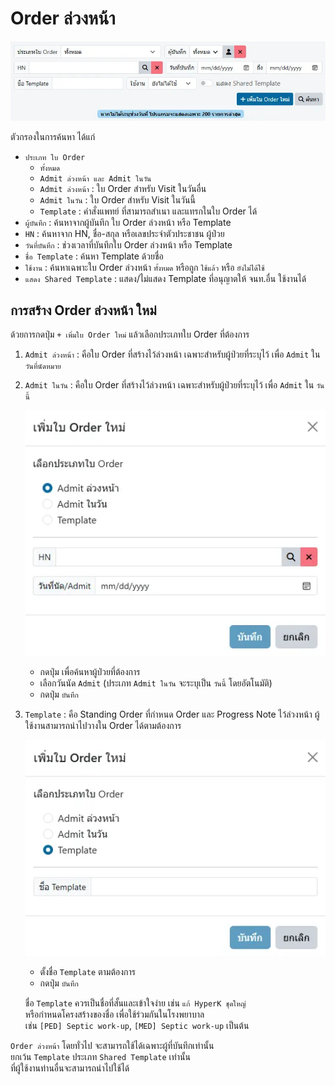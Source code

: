 # Order ล่วงหน้า

![Pre Order List](images/pre-order-list.webp)

ตัวกรองในการค้นหา ได้แก่
* `ประเภท ใบ Order`
    - `ทั้งหมด`
    - `Admit ล่วงหน้า และ Admit ในวัน`
    - `Admit ล่วงหน้า` : ใบ Order สำหรับ Visit ในวันอื่น
    - `Admit ในวัน` : ใบ Order สำหรับ Visit ในวันนี้
    - `Template` : คำสั่งแพทย์ ที่สามารถสำเนา และแทรกในใบ Order ได้
* `ผู้บันทึก` : ค้นหาจากผู้บันทึก ใบ Order ล่วงหน้า หรือ Template
* `HN` : ค้นหาจาก HN, ชื่อ-สกุล หรือเลขประจำตัวประชาชน ผู้ป่วย
* `วันที่บันทึก` : ช่วงเวลาที่บันทึกใบ Order ล่วงหน้า หรือ Template
* `ชื่อ Template` : ค้นหา Template ด้วยชื่อ
* `ใช้งาน` : ค้นหาเฉพาะใบ Order ล่วงหน้า `ทั้งหมด` หรือถูก `ใช้แล้ว` หรือ `ยังไม่ได้ใช้`
* `แสดง Shared Template` : แสดง/ไม่แสดง Template ที่อนุญาตให้ จนท.อื่น ใช้งานได้

## การสร้าง Order ล่วงหน้า ใหม่
ด้วยการกดปุ่ม `+ เพิ่มใบ Order ใหม่` แล้วเลือกประเภทใบ Order ที่ต้องการ

1. `Admit ล่วงหน้า` : คือใบ Order ที่สร้างไว้ล่วงหน้า เฉพาะสำหรับผู้ป่วยที่ระบุไว้ เพื่อ `Admit` ใน `วันที่นัดหมาย`
1. `Admit ในวัน` : คือใบ Order ที่สร้างไว้ล่วงหน้า เฉพาะสำหรับผู้ป่วยที่ระบุไว้ เพื่อ `Admit` ใน `วันนี้`

    ![Pre Order New](images/pre-order-new.webp)

    * กดปุ่ม <i class="fa fa-search"></i> เพื่อค้นหาผู้ป่วยที่ต้องการ
    * เลือกวันนัด `Admit` (ประเภท `Admit ในวัน` จะระบุเป็น `วันนี้` โดยอัตโนมัติ)
    * กดปุ่ม `บันทึก`

1. `Template` : คือ Standing Order ที่กำหนด Order และ Progress Note ไว้ล่วงหน้า ผู้ใช้งานสามารถนำไปวางใน Order ได้ตามต้องการ

    ![Pre Order New Template](images/pre-order-new-template.webp)

    * ตั้งชื่อ `Template` ตามต้องการ 
    * กดปุ่ม `บันทึก`

    <div class="warning">
    
    ชื่อ `Template` ควรเป็นชื่อที่สั้นและเข้าใจง่าย เช่น `แก้ HyperK ชุดใหญ่`  
    หรือกำหนดโครงสร้างของชื่อ เพื่อใช้ร่วมกันในโรงพยาบาล  
    เช่น `[PED] Septic work-up`, `[MED] Septic work-up` เป็นต้น
    </div>

<div class="warning">

`Order ล่วงหน้า` โดยทั่วไป จะสามารถใช้ได้เฉพาะผู้ที่บันทึกเท่านั้น  
ยกเว้น `Template` ประเภท `Shared Template` เท่านั้น  
ที่ผู้ใช้งานท่านอื่นจะสามารถนำไปใช้ได้
</div>